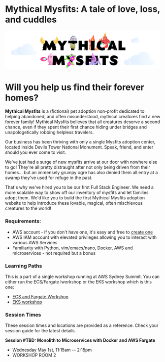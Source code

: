 # Mythical Mysfits: A tale of love, loss, and cuddles

![mysfits-welcome](images/mysfits-welcome.png)

# Will you help us find their forever homes?

**Mythical Mysfits** is a (fictional) pet adoption non-profit dedicated to helping abandoned, and often misunderstood, mythical creatures find a new forever family! Mythical Mysfits believes that all creatures deserve a second chance, even if they spent their first chance hiding under bridges and unapologetically robbing helpless travelers.

Our business has been thriving with only a single Mysfits adoption center, located inside Devils Tower National Monument. Speak, friend, and enter should you ever come to visit.

We've just had a surge of new mysfits arrive at our door with nowhere else to go! They're all pretty distraught after not only being driven from their homes... but an immensely grumpy ogre has also denied them all entry at a swamp they've used for refuge in the past.

That's why we've hired you to be our first Full Stack Engineer. We need a more scalable way to show off our inventory of mysfits and let families adopt them. We'd like you to build the first Mythical Mysfits adoption website to help introduce these lovable, magical, often mischievous creatures to the world!

### Requirements:
* AWS account - if you don't have one, it's easy and free to [create one](https://aws.amazon.com/)
* AWS IAM account with elevated privileges allowing you to interact with various AWS Services
* Familiarity with Python, vim/emacs/nano, [Docker](https://www.docker.com/), AWS and microservices - not required but a bonus

### Learning Paths

This is a part of a single workshop running at AWS Sydney Summit. You can either run the ECS/Fargate lworkshop or the EKS workshop which is this one:

* [ECS and Fargate Workshop](https://github.com/vanchee/containers-sydsummit-workshop-2019/tree/master/all-lab-modules/lab2a-option1-ecs-labs)
* [EKS workshop](workshop-1/)


### Session Times

These session times and locations are provided as a reference. Check your session guide for the latest details.

**Session #TBD: Monolith to Microservices with Docker and AWS Fargate**

- Wednesday May 1st, 11:15am -- 2:15pm
- WORKSHOP ROOM 2



